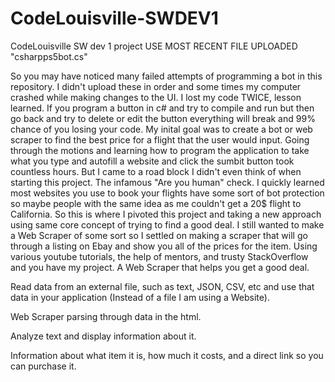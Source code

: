 # CodeLouisville-SWDEV1
CodeLouisville SW dev 1 project
USE MOST RECENT FILE UPLOADED "csharpps5bot.cs"

So you may have noticed many failed attempts of programming a bot in this repository. I didn't upload these in order and some times my computer crashed while making 
changes to the UI. I lost my code TWICE, lesson learned. If you program a button in c# and try to compile and run but then go back and try to delete or edit the 
button everything will break and 99% chance of you losing your code. My inital goal was to create a bot or web scraper to find the best price for a flight that the user
would input. Going through the motions and learning how to program the application to take what you type and autofill a website and click the sumbit button took countless hours. But I came to a road block I didn't even think of when starting this project. The infamous "Are you human" check. I quickly learned most websites you
use to book your flights have some sort of bot protection so maybe people with the same idea as me couldn't get a 20$ flight to California. So this is where I pivoted this project and taking a new approach using same core concept of trying to find a good deal. I still wanted to make a Web Scraper of some sort so I settled on making a 
scraper that will go through a listing on Ebay and show you all of the prices for the item. Using various youtube tutorials, the help of mentors, and trusty StackOverflow and you have my project. A Web Scraper that helps you get a good deal. 

Read data from an external file, such as text, JSON, CSV, etc and use that data in your application (Instead of a file I am using a Website).

Web Scraper parsing through data in the html.

Analyze text and display information about it.

Information about what item it is, how much it costs, and a direct link so you can purchase it.
